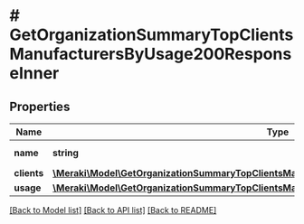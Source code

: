 # # GetOrganizationSummaryTopClientsManufacturersByUsage200ResponseInner

## Properties

Name | Type | Description | Notes
------------ | ------------- | ------------- | -------------
**name** | **string** | Name of the manufacturer | [optional]
**clients** | [**\Meraki\Model\GetOrganizationSummaryTopClientsManufacturersByUsage200ResponseInnerClients**](GetOrganizationSummaryTopClientsManufacturersByUsage200ResponseInnerClients.md) |  | [optional]
**usage** | [**\Meraki\Model\GetOrganizationSummaryTopClientsManufacturersByUsage200ResponseInnerUsage**](GetOrganizationSummaryTopClientsManufacturersByUsage200ResponseInnerUsage.md) |  | [optional]

[[Back to Model list]](../../README.md#models) [[Back to API list]](../../README.md#endpoints) [[Back to README]](../../README.md)
